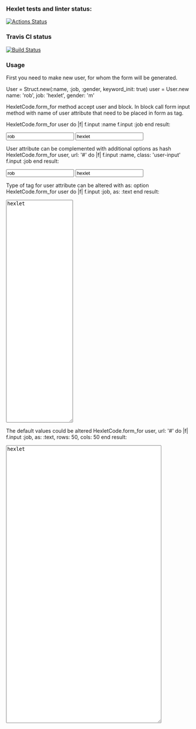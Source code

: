 ### Hexlet tests and linter status:
[![Actions Status](https://github.com/PavelKonkin/rails-project-63/workflows/hexlet-check/badge.svg)](https://github.com/PavelKonkin/rails-project-63/actions)

### Travis CI status
[![Build Status](https://app.travis-ci.com/PavelKonkin/rails-project-63.svg?branch=main)](https://app.travis-ci.com/PavelKonkin/rails-project-63)

### Usage

First you need to make new user, for whom the form will be generated.

User = Struct.new(:name, :job, :gender, keyword_init: true)
user = User.new name: 'rob', job: 'hexlet', gender: 'm'

HexletCode.form_for method accept user and block. In block call form input method with name of user attribute that need to be placed in form as tag.

HexletCode.form_for user do |f|
  f.input :name
  f.input :job
end
result:
<form action="#" method="post">
  <input name="name" type="text" value="rob">
  <input name="job" type="text" value="hexlet">
</form>

User attribute can be complemented with additional options as hash
HexletCode.form_for user, url: '#' do |f|
  f.input :name, class: 'user-input'
  f.input :job
end
result:
<form action="#" method="post">
  <input name="name" type="text" value="rob" class="user-input">
  <input name="job" type="text" value="hexlet">
</form>

Type of tag for user attribute can be altered with as: option
HexletCode.form_for user do |f|
  f.input :job, as: :text
end
result:
<form action="#" method="post">
  <textarea name="job" cols="20" rows="40">hexlet</textarea>
</form>

The default values could be altered
HexletCode.form_for user, url: '#' do |f|
  f.input :job, as: :text, rows: 50, cols: 50
end
result:
<form action="#" method="post">
  <textarea name="job" cols="50" rows="50">hexlet</textarea>
</form>